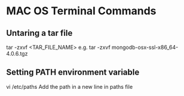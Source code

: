 # MAC OS Terminal Commands

Untaring a tar file
-------------------
tar -zxvf <TAR_FILE_NAME>
e.g.
tar -zxvf mongodb-osx-ssl-x86_64-4.0.6.tgz



Setting PATH environment variable
---------------------------------
vi /etc/paths
Add the path in a new line in paths file 
